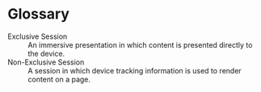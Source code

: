 # Glossary

<dl>
  <dt>Exclusive Session</dt>
  <dd>An immersive presentation in which content is presented directly to the device.</dd>
  <dt>Non-Exclusive Session</dt>
  <dd>A session in which device tracking information is used to render content on a page.</dd>
</dl>
